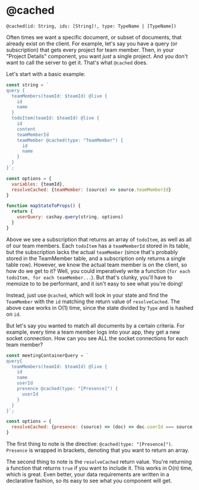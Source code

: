 # @cached

```
@cached(id: String, ids: [String]!, type: TypeName | [TypeName])
```

Often times we want a specific document, or subset of documents, that already exist on the client.
For example, let's say you have a query (or subscription) that gets every project for team member.
Then, in your "Project Details" component, you want _just_ a single project. 
And you don't want to call the server to get it.
That's what `@cached` does.

Let's start with a basic example:

```js
const string = `
query {
  teamMembers(teamId: $teamId) @live {
    id
    name
  }
  todoItem(teamId: $teamId) @live {
    id
    content
    teamMemberId
    teamMember @cached(type: "TeamMember") {
      id
      name
    } 
  } 
}`;

const options = {
  variables: {teamId},
  resolveCached: {teamMember: (source) => source.teamMemberId}
}

function mapStateToProps() {
  return {
    userQuery: cashay.query(string, options)
  }
}
```

Above we see a subscription that returns an array of `todoItem`, as well as all of our team members.
Each `todoItem` has a `teamMemberId` stored in its table, but the subscription lacks the actual `teamMember`
(since that's probably stored in the TeamMember table, and a subscription only returns a single table row).
However, we know the actual team member is on the client, so how do we get to it?
Well, you could imperatively write a function (`for each todoItem, for each teamMember...`).
But that's clunky, you'll have to memoize to to be performant, and it isn't easy to see what you're doing!
 
Instead, just use `@cached`, which will look in your state and find the `TeamMember` with the `id` 
matching the return value of `resolveCached`.
The above case works in O(1) time, since the state divided by `Type` and is hashed on `id`.

But let's say you wanted to match all documents by a certain criteria.
For example, every time a team member logs into your app, they get a new socket connection.
How can you see ALL the socket connections for each team member?

```js
const meetingContainerQuery = `
query{
  teamMembers(teamId: $teamId) @live {
    id
    name
    userId
    presence @cached(type: "[Presence]") {
      userId
    }
  }
}`;

const options = {
  resolveCached: {presence: (source) => (doc) => doc.userId === source.userId}
}
```

The first thing to note is the directive: `@cached(type: "[Presence]")`.
`Presence` is wrapped in brackets, denoting that you want to return an array.

The second thing to note is the `resolveCached` return value.
You're returning a function that returns `true` if you want to include it.
This works in O(n) time, which is great. 
Even better, your data requirements are written in a declarative fashion, so its easy to see what you component will get.
